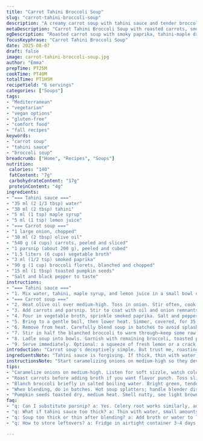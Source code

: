```yaml
---
title: "Carrot Tahini Broccoli Soup"
slug: "carrot-tahini-broccoli-soup"
description: "A creamy carrot soup with tahini sauce and tender broccoli florets. Uses vegetable broth and parsnip instead of potato for a twist. Roasting carrots intensifies flavor. Lightly toasted pumpkin seeds replace sesame seeds for crunch. A hint of smoked paprika replaces cumin, adding warmth. Tahini sauce sweetened with maple syrup. Blending soup in batches recommended. Garnish with steamed broccoli and drizzle of tahini sauce. Practical substitutions and timing tips included."
metaDescription: "Carrot Tahini Broccoli Soup with roasted carrots, smoked paprika, and maple-sweetened tahini sauce. Blanched broccoli and toasted pumpkin seeds for texture and bite."
ogDescription: "Roasted carrot soup with smoky paprika, tahini-maple drizzle, and broccoli crunch. Hearty, layered flavors and rich textures; warming, grounded, balanced bowl."
focusKeyphrase: "Carrot Tahini Broccoli Soup"
date: 2025-08-07
draft: false
image: carrot-tahini-broccoli-soup.jpg
author: "Emma"
prepTime: PT25M
cookTime: PT40M
totalTime: PT1H5M
recipeYield: "6 servings"
categories: ["Soups"]
tags:
- "Mediterranean"
- "vegetarian"
- "vegan options"
- "gluten-free"
- "comfort food"
- "fall recipes"
keywords:
- "carrot soup"
- "tahini sauce"
- "broccoli soup"
breadcrumb: ["Home", "Recipes", "Soups"]
nutrition: 
 calories: "140"
 fatContent: "7g"
 carbohydrateContent: "17g"
 proteinContent: "4g"
ingredients:
- "=== Tahini sauce ==="
- "35 ml (2 1/3 tbsp) water"
- "30 ml (2 tbsp) tahini"
- "5 ml (1 tsp) maple syrup"
- "5 ml (1 tsp) lemon juice"
- "=== Carrot soup ==="
- "1 large onion, chopped"
- "30 ml (2 tbsp) olive oil"
- "540 g (4 cups) carrots, peeled and sliced"
- "1 parsnip (about 200 g), peeled and cubed"
- "1.5 liters (6 cups) vegetable broth"
- "3 ml (1/2 tsp) smoked paprika"
- "90 g (1 cup) broccoli florets, blanched and chopped"
- "15 ml (1 tbsp) toasted pumpkin seeds"
- "Salt and black pepper to taste"
instructions:
- "=== Tahini sauce ==="
- "1. Mix water, tahini, maple syrup, and lemon juice in a small bowl until smooth. Adjust consistency; sauce should be pourable but creamy. Set aside."
- "=== Carrot soup ==="
- "2. Heat olive oil over medium-high. Toss in onion. Stir often, cook till translucent and slightly golden. The sweet smell signals caramelization; don't rush or burn it."
- "3. Add carrots and parsnip. Stir to coat with oil and onion remnants. Roast in skillet for 5 minutes if you want deeper flavor, or go directly to the broth in the pot."
- "4. Pour in vegetable broth, sprinkle smoked paprika. Salt and pepper moderately. Take a whiff—earthy spice, subtle heat will build."
- "5. Bring to a gentle boil, then lower heat. Simmer, covered, for 35-40 minutes. Check veggies by poking; should feel very soft but not falling apart."
- "6. Remove from heat. Carefully blend soup in batches to avoid splashes—use an immersion blender or transfer to a countertop blender. Aim for silky texture; a few tiny vegetable bits add rustic appeal."
- "7. Stir in half the blanched broccoli to warm through—keep some raw if you want more crunch and freshness."
- "8. Ladle soup into bowls. Garnish with remaining broccoli, toasted pumpkin seeds. Drizzle tahini sauce over top in zig-zag or circular patterns for eye appeal."
- "9. Serve immediately. Optional: a squeeze of fresh lemon or a crack of black pepper right before eating awakens flavors."
introduction: "Carrot soup's deceptively simple. But trust me, roasting or caramelizing unlocks depths others miss. Parsnip swaps the usual potato for subtle sweetness and fibrous texture. Broccoli’s vegetal bite balances the creamy carrot base—different textures matter. Tahini sauce? That earthy nuttiness with maple syrup sweetness and lemon zip borrows cues from Middle Eastern kitchens, but tweaked for my taste. Toasted pumpkin seeds—yes, seeds over sesame—offer crunch and a seasonal twist. A hit in my kitchen: soup rich but light, savory with sweet undertones, warm spice, fresh lemon punch. This isn’t your last-minute recipe unless you have prepped broth and veggies on hand. Worth the time. Mix, taste, tweak. Soup is living food."
ingredientsNote: "Tahini sauce is forgiving. If thick, thin with water, one teaspoon at a time. Maple syrup can be swapped for honey or agave but maple gives that deep round sweetness without florals. Use vegetable broth for vegan or chicken stock if you want richer flavor. Parsnip here—texture and sweetness different from potato’s starch; celery root is another substitute. Broccoli? Blanch to soften, brighten flavor. Raw chunks bring textural contrast but too much raw and soup feels uneven. Toast pumpkin seeds in dry pan over medium heat until fragrant and lightly browned; watch closely to avoid bitterness. Smoked paprika instead of cumin gives warmth with subtle smoke, better matches roasting aroma. Onions must be soft and slightly caramelized for best base flavor; raw or undercooked leaves soup flat. Timing flexible if you monitor softness: poke carrot slices with fork, tender means ready. If soup too thick, add broth or water when blending for desired consistency."
instructionsNote: "Start caramelizing onions on medium-high so they develop sweetness but don’t burn—stir often. Toss in carrots and parsnip to coat with oil and residual fond, helps deepen flavor before adding broth. Pour broth and immediately cover to trap steam and reduce cooking time. Check softness around 30 minutes by stabbing carrots; if resistant, continue cooking but stir occasionally to avoid sticking or uneven cooking. Blending batches prevents uneven pureeing and hot splashes, especially if using countertop blender; cool slightly if you’re wary of burns. Stir in some broccoli at end to warm through but retain green color; add last minute to keep crunch if preferred. Garnishing with slightly crunchy seeds adds contrast—don’t skip. Drizzle tahini sauce last; sauce thickens in fridge, stir before serving. Adjust seasoning after blending; cooking mutes salt and pepper. Soup can sit covered on very low heat, stir occasionally but do not boil again to keep texture intact."
tips:
- "Caramelize onions on medium-high. Listen for soft sizzle, watch color shift from translucent to golden edges. Stir often; burnt aroma kills soup base. Timing varies; don’t rush, aiming for sweet, mellow depth without bitterness."
- "Roast carrots before adding broth if you want flavor punch. Toss sliced carrots and parsnip in oil in hot skillet. Five minutes is good start; edges brown, aroma sharpens. Skip roasting for fast track, but less complexity."
- "Blanch broccoli briefly in salted boiling water. Bright green, tender crisp. Overcook and broccoli loses snap, greens turn dull. Reserve half raw for texture contrast, intense fresh pop against creamy soup."
- "When blending, do in batches. Hot soup splatters; handle blender discharge carefully. Use immersion blender if worried; easier control. Add broth or water to thin if thick, teaspoon by teaspoon. Adjust seasoning after blending, salt fades in cooking."
- "Pumpkin seeds toasted dry, medium heat. Smell nutty, see light browning. Watch fast. Too dark bitter. Swap sesame seeds if preferred but pumpkin adds distinct texture, earthier crunch."
faq:
- "q: Can I substitute parsnip? a: Yes. Celery root works similarly, adds mild sweetness and fibrousness. Potato too starchy, changes texture more. Adjust cooking time, celery root can soften quicker or slower depending on size."
- "q: What if tahini sauce too thick? a: Thin with water, small amounts; teaspoons at a time. Thick tahini stalls drizzle, ruins plating. Maple syrup can swap for honey or agave; maple keeps deep sweetness sans floral notes. Lemon juice balances bitterness, don’t skip."
- "q: Soup too thick or thin after blending? a: Add broth or water to loosen. Blend more for smoothness but some bits add rustic feel. Too thin? Simmer uncovered briefly. Don’t boil again; ruins texture and dulls color."
- "q: How to store leftovers? a: Fridge in airtight container 3-4 days. Sauce thickens cold, stir before serving. Soup freezes well; use freezer-safe container. Thaw slow in fridge or warm gently on stovetop; reheat gently, avoid rapid boiling."

---
```

